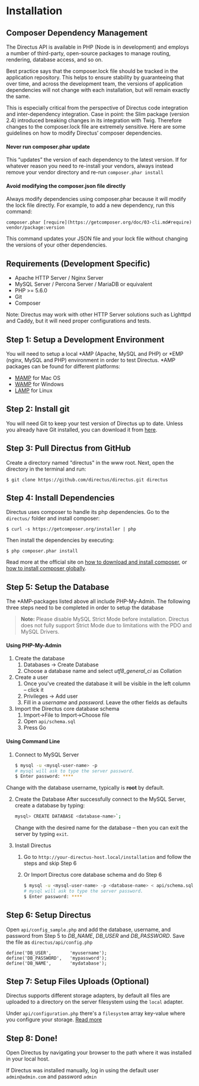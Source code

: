 # Installation

## Composer Dependency Management

The Directus API is available in PHP (Node is in development) and employs a number of third-party, open-source packages to manage routing, rendering, database access, and so on.

Best practice says that the composer.lock file should be tracked in the application repository. This helps to ensure stability by guaranteeing that over time, and across the development team, the versions of application dependencies will not change with each installation, but will remain exactly the same.

This is especially critical from the perspective of Directus code integration and inter-dependency integration. Case in point: the Slim package (version 2.4) introduced breaking changes in its integration with Twig. Therefore changes to the composer.lock file are extremely sensitive. Here are some guidelines on how to modify Directus’ composer dependencies.

#### Never run composer.phar update
This “updates” the version of each dependency to the latest version. If for whatever reason you need to re-install your vendors, always instead remove your vendor directory and re-run `composer.phar install`

#### Avoid modifying the composer.json file directly
Always modify dependencies using composer.phar because it will modify the lock file directly. For example, to add a new dependency, run this command:

```
composer.phar [require](https://getcomposer.org/doc/03-cli.md#require) vendor/package:version
```

This command updates your JSON file and your lock file without changing the versions of your other dependencies.


## Requirements (Development Specific)

* Apache HTTP Server / Nginx Server
* MySQL Server / Percona Server / MariaDB or equivalent
* PHP >= 5.6.0
* Git
* Composer

Note: Directus may work with other HTTP Server solutions such as Lighttpd and Caddy, but it will need proper configurations and tests.

## Step 1: Setup a Development Environment
You will need to setup a local \*AMP (Apache, MySQL and PHP) or \*EMP (nginx, MySQL and PHP) environment in order to test Directus. \*AMP packages can be found for different platforms:

* [MAMP](http://www.mamp.info/en/index.html) for Mac OS
* [WAMP](http://www.wampserver.com/en/) for Windows
* [LAMP](https://help.ubuntu.com/community/ApacheMySQLPHP) for Linux


## Step 2: Install git
You will need Git to keep your test version of Directus up to date. Unless you already have Git installed, you can download it from [here](http://git-scm.com/).


## Step 3: Pull Directus from GitHub
Create a directory named "directus" in the www root. Next, open the directory in the terminal and run:

```
$ git clone https://github.com/directus/directus.git directus
```


## Step 4: Install Dependencies
Directus uses composer to handle its php dependencies. Go to the `directus/` folder and install composer:

```
$ curl -s https://getcomposer.org/installer | php
```
Then install the dependencies by executing:

```
$ php composer.phar install
```

Read more at the official site on [how to download and install composer](https://getcomposer.org/download/), or [how to install composer globally](https://getcomposer.org/doc/00-intro.md#globally).


## Step 5: Setup the Database
The \*AMP-packages listed above all include PHP-My-Admin. The following three steps need to be completed in order to setup the database

> **Note:** Please disable MySQL Strict Mode before installation. Directus does not fully support Strict Mode due to limitations with the PDO and MySQL Drivers.

#### Using PHP-My-Admin
1. Create the database
	1. Databases -> Create Database
	2. Choose a database name and select *utf8_general_ci* as Collation
2. Create a user
	1. Once you've created the database it will be visible in the left column – click it
	2. Privileges -> Add user
	3. Fill in a *username* and *password*. Leave the other fields as defaults
3. Import the Directus core database schema
	1. Import->File to Import->Choose file
	2. Open `api/schema.sql`
	3. Press Go

#### Using Command Line
1. Connect to MySQL Server

   ```bash
   $ mysql -u <mysql-user-name> -p
   # mysql will ask to type the server password.
   $ Enter password: ****
   ```

Change **<mysql-user-name>** with the database username, typically is **root** by default.

2. Create the Database
	After successfully connect to the MySQL Server, create a database by typing:

	```bash
	mysql> CREATE DATABASE <database-name>`;
	```

	Change **<database-name>** with the desired name for the database – then you can exit the server by typing `exit`.

3. Install Directus
	1. Go to `http://your-directus-host.local/installation` and follow the steps and skip Step 6
	2. Or Import Directus core database schema and do Step 6

		```bash
		$ mysql -u <mysql-user-name> -p <database-name> < api/schema.sql
		# mysql will ask to type the server password.
		$ Enter password: ****
		```


## Step 6: Setup Directus
Open `api/config_sample.php` and add the database, username, and password from Step 5 to *DB_NAME*, *DB_USER* and *DB_PASSWORD*. Save the file as `directus/api/config.php`

```
define('DB_USER', 		'myusername');
define('DB_PASSWORD',	'mypassword');
define('DB_NAME',       'mydatabase');
```


## Step 7: Setup Files Uploads (Optional)
Directus supports different storage adapters, by default all files are uploaded to a directory on the server filesystem using the `local` adapter.

Under `api/configuration.php` there's a `filesystem` array key-value where you configure your storage. [Read more](https://github.com/directus/directus/blob/build/api/configuration_sample.php)


## Step 8: Done!
Open Directus by navigating your browser to the path where it was installed in your local host.

If Directus was installed manually, log in using the default user `admin@admin.com` and password `admin`
